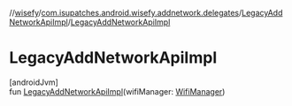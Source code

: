 //[wisefy](../../../index.md)/[com.isupatches.android.wisefy.addnetwork.delegates](../index.md)/[LegacyAddNetworkApiImpl](index.md)/[LegacyAddNetworkApiImpl](-legacy-add-network-api-impl.md)

# LegacyAddNetworkApiImpl

[androidJvm]\
fun [LegacyAddNetworkApiImpl](-legacy-add-network-api-impl.md)(wifiManager: [WifiManager](https://developer.android.com/reference/kotlin/android/net/wifi/WifiManager.html))
